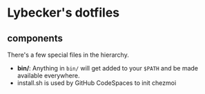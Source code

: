 # Lybecker's dotfiles


## components

There's a few special files in the hierarchy.

- **bin/**: Anything in `bin/` will get added to your `$PATH` and be made available everywhere.
- install.sh is used by GitHub CodeSpaces to init chezmoi